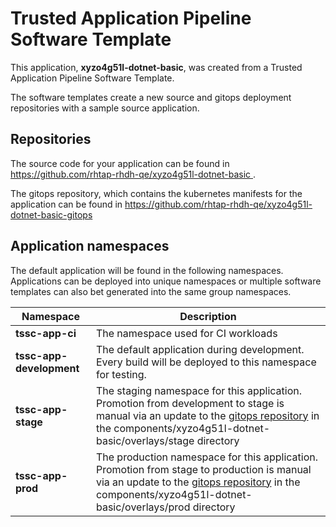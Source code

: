 # Trusted Application Pipeline Software Template

This application, **xyzo4g51l-dotnet-basic**, was created from a Trusted Application Pipeline Software Template.

The software templates create a new source and gitops deployment repositories with a sample source application. 

## Repositories

The source code for your application can be found in [https://github.com/rhtap-rhdh-qe/xyzo4g51l-dotnet-basic ](https://github.com/rhtap-rhdh-qe/xyzo4g51l-dotnet-basic ).
 
The gitops repository, which contains the kubernetes manifests for the application can be found in 
[https://github.com/rhtap-rhdh-qe/xyzo4g51l-dotnet-basic-gitops ](https://github.com/rhtap-rhdh-qe/xyzo4g51l-dotnet-basic-gitops ) 

## Application namespaces 

The default application will be found in the following namespaces. Applications can be deployed into unique namespaces or multiple software templates can also bet generated into the same group namespaces.  

|  Namespace   |  Description   |  
| -------- | -------- |
| **tssc-app-ci** | The namespace used for CI workloads |
| **tssc-app-development** | The default application during development. Every build will be deployed to this namespace for testing. |
| **tssc-app-stage** | The staging namespace for this application. Promotion from development to stage is manual via an update to the [gitops repository](https://github.com/rhtap-rhdh-qe/xyzo4g51l-dotnet-basic-gitops ) in the components/xyzo4g51l-dotnet-basic/overlays/stage directory |
| **tssc-app-prod** | The production namespace for this application. Promotion from stage to production is manual via an update to the [gitops repository](https://github.com/rhtap-rhdh-qe/xyzo4g51l-dotnet-basic-gitops ) in the components/xyzo4g51l-dotnet-basic/overlays/prod directory |